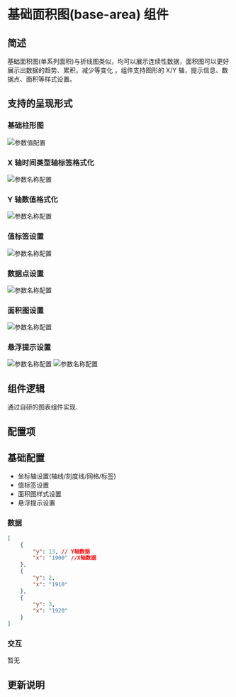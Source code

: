 

# 基础面积图(base-area) 组件

## 简述

基础面积图(单系列面积)与折线图类似，均可以展示连续性数据，面积图可以更好展示出数据的趋势、累积，减少等变化 ，组件支持图形的 X/Y 轴，提示信息、数据点、面积等样式设置。

## 支持的呈现形式

### 基础柱形图

![参数值配置](./images/i-1.png)

### X 轴时间类型轴标签格式化

![参数名称配置](./images/i-2.png)

### Y 轴数值格式化

![参数名称配置](./images/i-3.png)

### 值标签设置

![参数名称配置](./images/i-4.png)

### 数据点设置

![参数名称配置](./images/i-5.png)

### 面积图设置

![参数名称配置](./images/i-6.png)

### 悬浮提示设置

![参数名称配置](./images/i-7.png) ![参数名称配置](./images/i-8.png)

## 组件逻辑

通过自研的图表组件实现.

## 配置项

## 基础配置

-   坐标轴设置(轴线/刻度线/网格/标签)
-   值标签设置
-   面积图样式设置
-   悬浮提示设置

### 数据

```json
[
    {
        "y": 13, // Y轴数据
        "x": "1900" //X轴数据
    },
    {
        "y": 2,
        "x": "1910"
    },
    {
        "y": 3,
        "x": "1920"
    }
]
```

### 交互

暂无

## 更新说明
